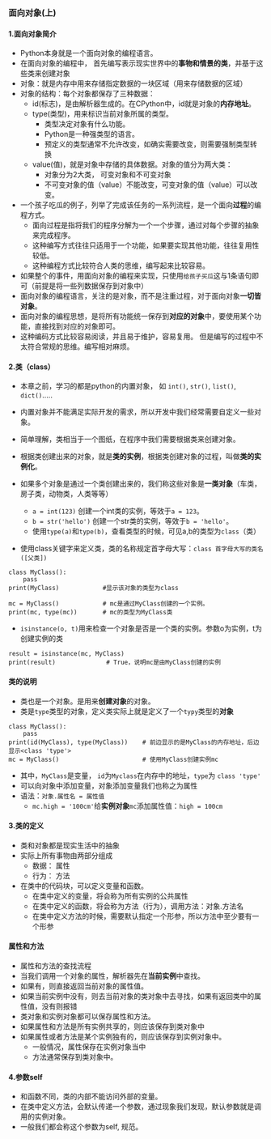 ### 面向对象(上)
#### 1.面向对象简介
  - Python本身就是一个面向对象的编程语言。
  - 在面向对象的编程中， 首先编写表示现实世界中的**事物和情景的类**，并基于这些类来创建对象
  - 对象：就是内存中用来存储指定数据的一块区域（用来存储数据的区域）
  - 对象的结构：每个对象都保存了三种数据：
    - id(标志)，是由解析器生成的。在CPython中，id就是对象的**内存地址**。
    - type(类型)，用来标识当前对象所属的类型。
      - 类型决定对象有什么功能。
      - Python是一种强类型的语言。
      - 预定义的类型通常不允许改变，如确实需要改变，则需要强制类型转换
    - value(值)，就是对象中存储的具体数据。对象的值分为两大类：
      - 对象分为2大类， 可变对象和不可变对象
      - 不可变对象的值（value）不能改变，可变对象的值（value）可以改变。
  - 一个孩子吃瓜的例子，列举了完成该任务的一系列流程，是一个面向**过程**的编程方式。
    - 面向过程是指将我们的程序分解为一个一个步骤，通过对每个步骤的抽象来完成程序。
    - 这种编写方式往往只适用于一个功能，如果要实现其他功能，往往复用性较低。
    - 这种编程方式比较符合人类的思维，编写起来比较容易。
  - 如果整个的事件，用面向对象的编程来实现，只使用`给孩子买瓜`这与1条语句即可（前提是将一些列数据保存到对象中）
  - 面向对象的编程语言，关注的是对象，而不是注重过程，对于面向对象**一切皆对象**。
  - 面向对象的编程思想，是将所有功能统一保存到**对应的对象**中，要使用某个功能，直接找到对应的对象即可。
  - 这种编码方式比较容易阅读，并且易于维护，容易复用。 但是编写的过程中不太符合常规的思维。编写相对麻烦。
  
#### 2.类（class）
  - 本章之前，学习的都是python的内置对象， 如 `int()`, `str()`, `list()`, `dict()`.....
  - 内置对象并不能满足实际开发的需求，所以开发中我们经常需要自定义一些对象。
  - 简单理解，类相当于一个图纸，在程序中我们需要根据类来创建对象。
  - 根据类创建出来的对象，就是**类的实例**，根据类创建对象的过程，叫做**类的实例化**。
  - 如果多个对象是通过一个类创建出来的，我们称这些对象是**一类对象**（车类，房子类，动物类，人类等等）
    - `a = int(123)` 创建一个int类的实例，等效于`a = 123`。
    - `b = str('hello')` 创建一个str类的实例，等效于`b = 'hello'`。
    - 使用`type(a)`和`type(b)`，查看类型的时候，可见a,b的类型为`class`（类）  
    
    
  - 使用class关键字来定义类，类的名称规定首字母大写：`class 首字母大写的类名([父类])`
  ```
  class MyClass():
      pass
  print(MyClass)            #显示该对象的类型为class
    
  mc = MyClass()            # mc是通过MyClass创建的一个实例。
  print(mc, type(mc))       # mc的类型为MyClass类
  ```  
  - `isinstance(o, t)`用来检查一个对象是否是一个类的实例。参数o为实例，t为创建实例的类
  ```
  result = isinstance(mc, MyClass)
  print(result)              # True，说明mc是由MyClass创建的实例
  ```
#### 类的说明
  - 类也是一个对象。是用来**创建对象**的对象。
  - 类是`type`类型的对象，定义类实际上就是定义了一个`typy`类型的**对象**
  ```
  class MyClass():
      pass
  print(id(MyClass), type(MyClass))    # 前边显示的是MyClass的内存地址，后边显示<class 'type'>
  mc = MyClass()                       # 使用MyClass创建实例mc
  ```
  - 其中，`MyClass`是变量， `id`为`Myclass`在内存中的地址，`type`为 `class 'type'`
  - 可以向对象中添加变量，对象添加变量我们也称之为属性
  - 语法：`对象.属性名 = 属性值`
    - `mc.high = '100cm'`给**实例对象**`mc`添加属性值：`high = 100cm`
#### 3.类的定义 
  - 类和对象都是现实生活中的抽象
  - 实际上所有事物由两部分组成
    - 数据： 属性
    - 行为： 方法 
  - 在类中的代码块，可以定义变量和函数。
    - 在类中定义的变量，将会称为所有实例的公共属性
    - 在类中定义的函数，将会称为方法（行为），调用方法：对象.方法名
    - 在类中定义方法的时候，需要默认指定一个形参，所以方法中至少要有一个形参
  
#### 属性和方法
  - 属性和方法的查找流程
  - 当我们调用一个对象的属性，解析器先在**当前实例**中查找。
  - 如果有，则直接返回当前对象的属性值。
  - 如果当前实例中没有，则去当前对象的类对象中去寻找，如果有返回类中的属性值，没有则报错
  - 类对象和实例对象都可以保存属性和方法。
  - 如果属性和方法是所有实例共享的，则应该保存到类对象中
  - 如果属性或者方法是某个实例独有的，则应该保存到实例对象中。
    - 一般情况，属性保存在实例对象当中
    - 方法通常保存到类对象中。
    
#### 4.参数self
  - 和函数不同，类的内部不能访问外部的变量。
  - 在类中定义方法，会默认传递一个参数，通过现象我们发现，默认参数就是调用的实例对象。
  - 一般我们都会称这个参数为self, 规范。
  
